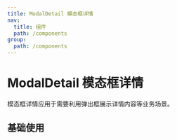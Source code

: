 ```yaml
---
title: ModalDetail 模态框详情
nav:
  title: 组件
  path: /components
group:
  path: /components
---
```


# ModalDetail 模态框详情

模态框详情应用于需要利用弹出框展示详情内容等业务场景。

## 基础使用

<code src="./demos/index.tsx" />

<API></API>
